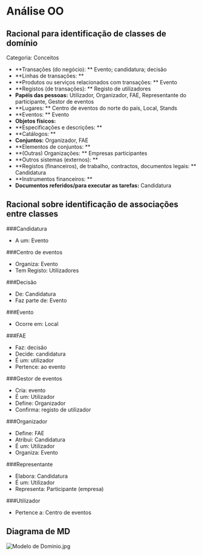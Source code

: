 #	Análise OO

##	Racional para identificação de classes de domínio

Categoria: Conceitos

+	**Transações  (do negócio): ** Evento; candidatura; decisão 
+	**Linhas de transações: **
+	**Produtos ou serviços relacionados com transações: ** Evento
+	**Registos (de transações): ** Registo de utilizadores
+	**Papéis das pessoas:** Utilizador, Organizador, FAE, Representante do participante, Gestor de eventos
+	**Lugares: ** Centro de eventos do norte do país, Local, Stands
+	**Eventos: ** Evento
+	**Objetos físicos:** 
+	**Especificações e descrições: **
+	**Catálogos: **
+	**Conjuntos:** Organizador, FAE
+	**Elementos de conjuntos: ** 
+	**(Outras) Organizações: ** Empresas participantes
+	**Outros sistemas (externos): **
+	**Registos (financeiros), de trabalho, contractos, documentos legais: ** Candidatura
+	**Instrumentos financeiros: **
+	**Documentos referidos/para executar as tarefas:** Candidatura

##	Racional sobre identificação de associações entre classes
###Candidatura
* A um: Evento

###Centro de eventos
* Organiza: Evento
* Tem Registo: Utilizadores

###Decisão
* De: Candidatura
* Faz parte de: Evento

###Evento
* Ocorre em: Local


###FAE
* Faz: decisão
* Decide: candidatura
* É um: utilizador
* Pertence: ao evento


###Gestor de eventos
* Cria: evento
* É um: Utilizador
* Define: Organizador
* Confirma: registo de utilizador

###Organizador
* Define: FAE
* Atribui: Candidatura
* É um: Utilizador
* Organiza: Evento

###Representante
* Elabora: Candidatura
* É um: Utilizador
* Representa: Participante (empresa)

###Utilizador
* Pertence a: Centro de eventos





##	Diagrama de MD

![Modelo de Dominio.jpg](https://bitbucket.org/repo/goXzaB/images/1928026189-Modelo%20de%20Dominio.jpg)